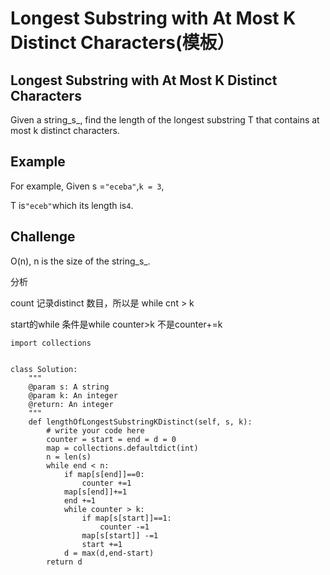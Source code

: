 # Longest Substring with At Most K Distinct Characters\(模板）

## Longest Substring with At Most K Distinct Characters

Given a string_s_, find the length of the longest substring T that contains at most k distinct characters.

## Example

For example, Given s =`"eceba"`,`k = 3`,

T is`"eceb"`which its length is`4`.

## Challenge

O\(n\), n is the size of the string_s_.

分析

count 记录distinct 数目，所以是 while cnt &gt; k

start的while 条件是while counter&gt;k 不是counter+=k

```text
import collections


class Solution:
    """
    @param s: A string
    @param k: An integer
    @return: An integer
    """
    def lengthOfLongestSubstringKDistinct(self, s, k):
        # write your code here
        counter = start = end = d = 0
        map = collections.defaultdict(int)
        n = len(s)
        while end < n:
            if map[s[end]]==0:
                counter +=1
            map[s[end]]+=1
            end +=1
            while counter > k:
                if map[s[start]]==1:
                    counter -=1
                map[s[start]] -=1
                start +=1
            d = max(d,end-start)
        return d
```

